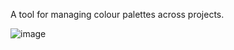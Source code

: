 A tool for managing colour palettes across projects.

![image](https://github.com/user-attachments/assets/ed90545e-d58f-4a5c-a051-14e7711a7ca3)
